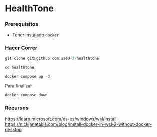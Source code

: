 ﻿# HealthTone

### Prerequisitos

* Tener instalado `docker`

### Hacer Correr
```hs
git clone git@github.com:sae0-3/healthtone
```

```hs
cd healthtone
```

```hs
docker compose up -d
```

Para finalizar
```hs
docker compose down
```

### Recursos
https://learn.microsoft.com/es-es/windows/wsl/install
https://nickjanetakis.com/blog/install-docker-in-wsl-2-without-docker-desktop

